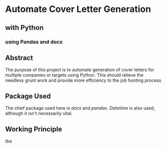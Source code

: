 # Automate Cover Letter Generation
## with Python
### using Pandas and docx

## Abstract

The purpose of this project is to automate generation of cover letters for multiple companies or targets using Python. This should relieve the needless grunt work and provide more efficiency to the job hunting process

## Package Used

The chief package used here is _docx_ and _pandas_. _Datetime_ is also used, although it isn't necessarily vital.

## Working Principle 

tba
